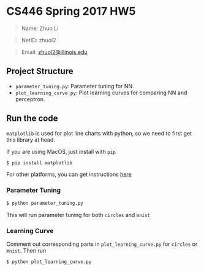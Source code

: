 # CS446 Spring 2017 HW5

> Name: Zhuo Li

> NetID: zhuol2

> Email: zhuol2@illinois.edu

## Project Structure

- `parameter_tuning.py`: Parameter tuning for NN.
- `plot_learning_curve.py`: Plot learning curves for comparing NN and perceptron.

## Run the code

`matplotlib` is used for plot line charts with python, so we need to first get this library at head.

If you are using MacOS, just install with `pip`

```bash
$ pip install matplotlib
```

For other platforms, you can get instructions [here](http://matplotlib.org/users/installing.html)

### Parameter Tuning

```bash
$ python parameter_tuning.py
```

This will run parameter tuning for both `circles` and `mnist`

### Learning Curve

Comment out corresponding parts in `plot_learning_curve.py` for `circles` or `mnist`. Then run

```bash
$ python plot_learning_curve.py
```
